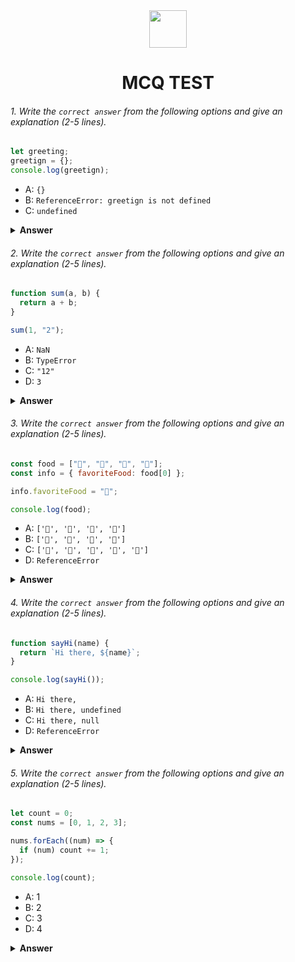 <div align="center">
  <img height="60" src="https://edurev.gumlet.io/AllImages/original/ApplicationImages/CourseImages/944e5d47-8c55-4a89-91e5-22ab5f2798fc_CI.png">
  <h1>MCQ TEST</h1>
</div>

###### 1. Write the `correct answer` from the following options and give an explanation (2-5 lines).

```javascript
let greeting;
greetign = {};
console.log(greetign);
```

- A: `{}`
- B: `ReferenceError: greetign is not defined`
- C: `undefined`

<details><summary><b>Answer</b></summary>
<p>

#### A: `{}`

<i>This code declares a variable `greeting`, which assigns an empty object `{}` to it, and then logs the empty object to the console, resulting in `{}` being displayed in the console log.</i>
</p>
</details>

###### 2. Write the `correct answer` from the following options and give an explanation (2-5 lines).

```javascript
function sum(a, b) {
  return a + b;
}

sum(1, "2");
```

- A: `NaN`
- B: `TypeError`
- C: `"12"`
- D: `3`

<details><summary><b>Answer</b></summary>
<p>

#### C: `"12"`

<i>Here `sum` function takes two arguments and returns their `sum`. However, when called with `sum(1, "2")`, JavaScript coerces the string "2" into a number, resulting in the string concatenation of "12".</i>

</p>
</details>

###### 3. Write the `correct answer` from the following options and give an explanation (2-5 lines).

```javascript
const food = ["🍕", "🍫", "🥑", "🍔"];
const info = { favoriteFood: food[0] };

info.favoriteFood = "🍝";

console.log(food);
```

- A: `['🍕', '🍫', '🥑', '🍔']`
- B: `['🍝', '🍫', '🥑', '🍔']`
- C: `['🍝', '🍕', '🍫', '🥑', '🍔']`
- D: `ReferenceError`

<details><summary><b>Answer</b></summary>
<p>

#### A: `['🍕', '🍫', '🥑', '🍔']`

<i>Here `info.favoriteFood` property is initially assigned the value of `food[0]`, which is the first element of the food array, `"🍕"`. Later, it's reassigned to `"🍝"`, but this doesn't affect the `food` array itself, so `food` remains unchanged. </i>

</p>
</details>

###### 4. Write the `correct answer` from the following options and give an explanation (2-5 lines).

```javascript
function sayHi(name) {
  return `Hi there, ${name}`;
}

console.log(sayHi());
```

- A: `Hi there,`
- B: `Hi there, undefined`
- C: `Hi there, null`
- D: `ReferenceError`

<details><summary><b>Answer</b></summary>
<p>

#### B: `Hi there, undefined`

<i>In the `sayHi` function, there's a parameter name that is not provided with a value when you call `sayHi()` in `console.log(sayHi());`. When a parameter is not provided with a value, it defaults to `undefined`. So, the function returns `Hi there, undefined`.</i>

</p>
</details>

###### 5. Write the `correct answer` from the following options and give an explanation (2-5 lines).

```javascript
let count = 0;
const nums = [0, 1, 2, 3];

nums.forEach((num) => {
  if (num) count += 1;
});

console.log(count);
```

- A: 1
- B: 2
- C: 3
- D: 4

<details><summary><b>Answer</b></summary>
<p>

#### B: 2

<i>Here `forEach` loop, the condition `if (num)` checks if each `num `is truthy. Since `0` is falsy in JavaScript, it doesn't increment `count`. So, the other three numbers `(1, 2, and 3)` are truthy, so `count` gets incremented for each of them. Hence, `count` becomes` 2`</i>

</p>
</details>
